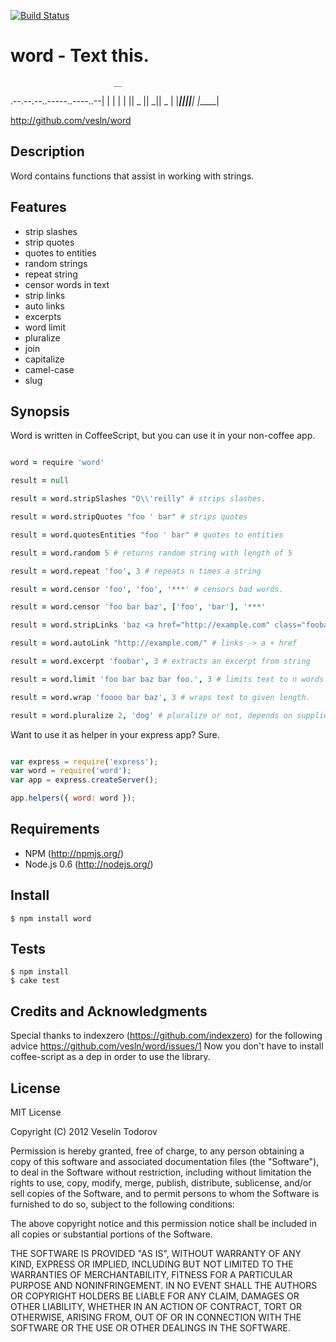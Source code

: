 [![Build Status](https://secure.travis-ci.org/vesln/word.png)](http://travis-ci.org/vesln/word)

# word - Text this.
                           __ 
.--.--.--..-----..----..--|  |
|  |  |  ||  _  ||   _||  _  |
|________||_____||__|  |_____|
                              

http://github.com/vesln/word

## Description
	
Word contains functions that assist in working with strings.

## Features

- strip slashes
- strip quotes
- quotes to entities
- random strings
- repeat string
- censor words in text
- strip links
- auto links
- excerpts
- word limit
- pluralize
- join
- capitalize
- camel-case
- slug

## Synopsis

Word is written in CoffeeScript, but you can use it in your non-coffee app.

```coffeescript

word = require 'word'

result = null

result = word.stripSlashes "O\\'reilly" # strips slashes.

result = word.stripQuotes "foo ' bar" # strips quotes

result = word.quotesEntities "foo ' bar" # quotes to entities

result = word.random 5 # returns random string with length of 5

result = word.repeat 'foo', 3 # repeats n times a string

result = word.censor 'foo', 'foo', '***' # censors bad words.

result = word.censor 'foo bar baz', ['foo', 'bar'], '***'

result = word.stripLinks 'baz <a href="http://example.com" class="foobar">Foo</a>' # strips links

result = word.autoLink "http://example.com/" # links -> a + href

result = word.excerpt 'foobar', 3 # extracts an excerpt from string

result = word.limit 'foo bar baz bar foo.', 3 # limits text to n words.

result = word.wrap 'foooo bar baz', 3 # wraps text to given length.

result = word.pluralize 2, 'dog' # pluralize or not, depends on supplied count.

```

Want to use it as helper in your express app? Sure.

```javascript

var express = require('express');
var word = require('word');
var app = express.createServer();

app.helpers({ word: word });

```

## Requirements

- NPM (http://npmjs.org/)
- Node.js 0.6 (http://nodejs.org/)

## Install

	$ npm install word

## Tests

	$ npm install
	$ cake test

## Credits and Acknowledgments

Special thanks to indexzero (https://github.com/indexzero) for the following advice https://github.com/vesln/word/issues/1
Now you don't have to install coffee-script as a dep in order to use the library.

## License

MIT License

Copyright (C) 2012 Veselin Todorov

Permission is hereby granted, free of charge, to any person obtaining a copy of
this software and associated documentation files (the "Software"), to deal in
the Software without restriction, including without limitation the rights to
use, copy, modify, merge, publish, distribute, sublicense, and/or sell copies
of the Software, and to permit persons to whom the Software is furnished to do
so, subject to the following conditions:

The above copyright notice and this permission notice shall be included in all
copies or substantial portions of the Software.

THE SOFTWARE IS PROVIDED "AS IS", WITHOUT WARRANTY OF ANY KIND, EXPRESS OR
IMPLIED, INCLUDING BUT NOT LIMITED TO THE WARRANTIES OF MERCHANTABILITY,
FITNESS FOR A PARTICULAR PURPOSE AND NONINFRINGEMENT. IN NO EVENT SHALL THE
AUTHORS OR COPYRIGHT HOLDERS BE LIABLE FOR ANY CLAIM, DAMAGES OR OTHER
LIABILITY, WHETHER IN AN ACTION OF CONTRACT, TORT OR OTHERWISE, ARISING FROM,
OUT OF OR IN CONNECTION WITH THE SOFTWARE OR THE USE OR OTHER DEALINGS IN THE
SOFTWARE.